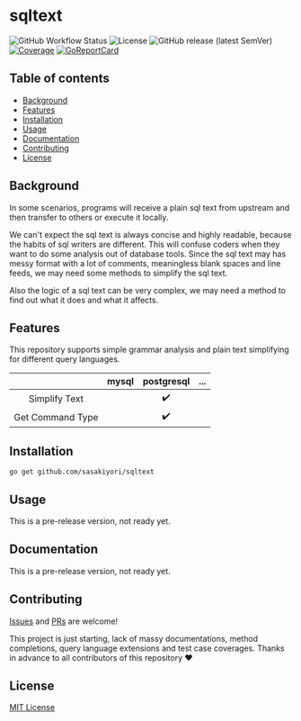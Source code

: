 # sqltext
![GitHub Workflow Status](https://img.shields.io/github/workflow/status/sasakiyori/sqltext/Main)
![License](https://img.shields.io/github/license/sasakiyori/sqltext)
![GitHub release (latest SemVer)](https://img.shields.io/github/v/release/sasakiyori/sqltext)
[![Coverage](https://coveralls.io/repos/github/sasakiyori/sqltext/badge.svg)](https://coveralls.io/github/sasakiyori/sqltext)
[![GoReportCard](https://goreportcard.com/badge/sasakiyori/sqltext)](https://goreportcard.com/report/github.com/sasakiyori/sqltext)

## Table of contents
  - [Background](#background)
  - [Features](#features)
  - [Installation](#installation)
  - [Usage](#usage)
  - [Documentation](#documentation)
  - [Contributing](#contributing)
  - [License](#license)

## Background
In some scenarios, programs will receive a plain sql text from upstream and then transfer to others or execute it locally.

We can't expect the sql text is always concise and highly readable, because the habits of sql writers are different. This will confuse coders when they want to do some analysis out of database tools. Since the sql text may has messy format with a lot of comments, meaningless blank spaces and line feeds, we may need some methods to simplify the sql text.

Also the logic of a sql text can be very complex, we may need a method to find out what it does and what it affects.

## Features
This repository supports simple grammar analysis and plain text simplifying for different query languages.

|                   | mysql  | postgresql         | ...     |
| :----:            | :----: | :----:             | :----:  |
| Simplify Text     |        | :heavy_check_mark: |         |
| Get Command Type  |        | :heavy_check_mark: |         |

## Installation

```shell
go get github.com/sasakiyori/sqltext
```

## Usage
This is a pre-release version, not ready yet.

## Documentation
This is a pre-release version, not ready yet.

## Contributing
[Issues](https://github.com/sasakiyori/sqltext/issues/new) and [PRs](https://github.com/sasakiyori/sqltext/pulls) are welcome!

This project is just starting, lack of massy documentations, method completions, query language extensions and test case coverages. Thanks in advance to all contributors of this repository :heart:

## License
[MIT License](LICENSE)

